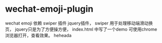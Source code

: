 ﻿# wechat-emoji-plugin
wechat emoji 依赖 swiper 插件 jquery插件，
swiper 用于处理移动端滑动换页，
jquery只是为了方便操方便，
index.html 中写了一个demo 可使用chrome浏览器打开，查看效果。
heheada
